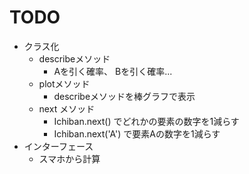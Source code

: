 # TODO

* クラス化
    * describeメソッド
        * Aを引く確率、 Bを引く確率...
    * plotメソッド
        * describeメソッドを棒グラフで表示
    * next メソッド
        * Ichiban.next() でどれかの要素の数字を1減らす
        * Ichiban.next('A') で要素Aの数字を1減らす
* インターフェース
    * スマホから計算
